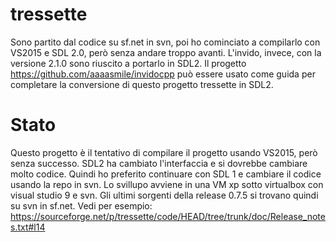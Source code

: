 # tressette

Sono partito dal codice su sf.net in svn, poi ho cominciato a compilarlo con VS2015
e SDL 2.0, però senza andare troppo avanti. 
L'invido, invece, con la versione 2.1.0 
sono riuscito a portarlo in SDL2. Il progetto https://github.com/aaaasmile/invidocpp
può essere usato come guida per completare la conversione di questo progetto tressette in SDL2.

# Stato
Questo progetto è il tentativo di compilare il progetto usando VS2015, però senza successo.
SDL2 ha cambiato l'interfaccia e si dovrebbe cambiare molto codice.
Quindi ho preferito continuare con SDL 1 e cambiare il codice usando la repo in svn.
Lo svillupo avviene in una VM xp sotto virtualbox con visual studio 9 e svn.
Gli ultimi sorgenti della release 0.7.5 si trovano quindi su svn in sf.net. Vedi per esempio:
https://sourceforge.net/p/tressette/code/HEAD/tree/trunk/doc/Release_notes.txt#l14
